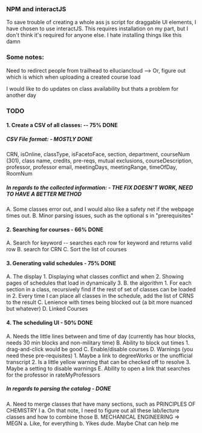 ### NPM and interactJS
To save trouble of creating a whole ass js script for draggable UI elements, I have chosen to use interactJS.
This requires installation on my part, but I don't think it's required for anyone else.
I hate installing things like this damn


### Some notes:
Need to redirect people from trailhead to elluciancloud
 --> Or, figure out which is which when uploading a created course load

I would like to do updates on class availability but thats a problem for another day

### TODO

#### 1. Create a CSV of all classes: -- 75% DONE

##### CSV File format: - MOSTLY DONE
CRN, isOnline, classType, isFacetoFace, section, department, courseNum (301), class name, credits, pre-reqs, mutual exclusions, courseDescription, professor, professor email, meetingDays, meetingRange, timeOfDay, RoomNum

##### In regards to the collected information: - THE FIX DOESN'T WORK, NEED TO HAVE A BETTER METHOD
 A. Some classes error out, and I would also like a safety net if the webpage times out.
 B. Minor parsing issues, such as the optional s in "prerequisites"

#### 2. Searching for courses - 66% DONE
 A. Search for keyword -- searches each row for keyword and returns valid row
 B. search for CRN
 C. Sort the list of courses

#### 3. Generating valid schedules - 75% DONE
 A. The display
    1. Displaying what classes conflict and when
    2. Showing pages of schedules that load in dynamically
    3. 
 B. the algorithm
    1. For each section in a class, recursively find if the rest of set of classes can be loaded in
    2. Every time I can place all classes in the schedule, add the list of CRNS to the result
 C. Lenience with times being blocked out (a bit more nuanced but whatever)
 D. Linked Courses

#### 4. The scheduling UI - 50% DONE
 A. Needs the little lines between and time of day (currently has hour blocks, needs 30 min blocks and non-military time)
 B. Ability to block out times
    1. drag-and-click would be good
 C. Enable/disable courses
 D. Warnings (you need these pre-requisites)
    1. Maybe a link to degreeWorks or the unofficial transcript
    2. Is a little yellow warning that can be checked off to resolve
    3. Maybe a setting to disable warnings
 E. Ability to open a link that searches for the professor in rateMyProfessors


 ##### In regards to parsing the catalog - DONE
 A. Need to merge classes that have many sections, such as PRINCIPLES OF CHEMISTRY I
    a. On that note, I need to figure out all these lab/lecture classes and how to combine those
 B. MECHANICAL ENGINEERING => MEGN
    a. Like, for everything
    b. Yikes dude. Maybe Chat can help me
